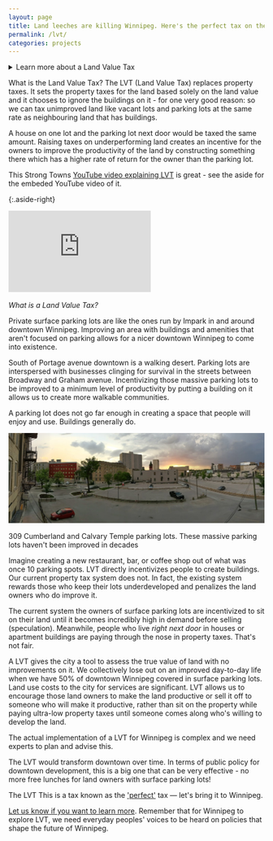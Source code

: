 ```yaml
---
layout: page
title: Land leeches are killing Winnipeg. Here's the perfect tax on them.
permalink: /lvt/
categories: projects
---
```


<div class="aside-right">
<details>
  <summary>
    Learn more about a Land Value Tax
  </summary>
  <ul>
    <li><a href="https://www.youtube.com/watch?v=ok2uR3btMrE">What is a Land Value Tax?</a></li>
    <li><a href="https://en.wikipedia.org/wiki/Land_value_tax">Land Value Tax Wikipedia</a></li>
  </ul>
</details>
</div>

What is the Land Value Tax? The LVT (Land Value Tax) replaces property taxes. It sets the property taxes for the land based solely on the land value and it chooses to ignore the buildings on it - for one very good reason: so we can tax unimproved land like vacant lots and parking lots at the same rate as neighbouring land that has buildings.

A house on one lot and the parking lot next door would be taxed the same amount. Raising taxes on underperforming land creates an incentive for the owners to improve the productivity of the land by constructing something there which has a higher rate of return for the owner than the parking lot.

This Strong Towns [YouTube video explaining LVT](https://www.youtube.com/watch?v=ok2uR3btMrE) is great - see the aside for the embeded YouTube video of it.

{:.aside-right}
<div style="max-width: 300px">
  <iframe width="280" height="160" src="https://www.youtube.com/embed/ok2uR3btMrE" frameborder="0" allow="accelerometer; autoplay; encrypted-media; gyroscope; picture-in-picture" allowfullscreen></iframe>
  <p>
    <em>What is a Land Value Tax?</em>
  </p>
</div>

Private surface parking lots are like the ones run by Impark in and around downtown Winnipeg. Improving an area with buildings and amenities that aren't focused on parking allows for a nicer downtown Winnipeg to come into existence. 

South of Portage avenue downtown is a walking desert. Parking lots are interspersed with businesses clinging for survival in the streets between Broadway and Graham avenue. Incentivizing those massive parking lots to be improved to a minimum level of productivity by putting a building on it allows us to create more walkable communities.

A parking lot does not go far enough in creating a space that people will enjoy and use. Buildings generally do.

<div class="aside-left">
  <img src="/assets/images/374_donald_back_lots.jpg" alt="Surface parking lots behind 374 Donald St., Winnipeg">
  <p>309 Cumberland and Calvary Temple parking lots. These massive parking lots haven't been improved in decades</p>
</div>

Imagine creating a new restaurant, bar, or coffee shop out of what was once 10 parking spots. LVT directly incentivizes people to create buildings. Our current property tax system does not. In fact, the existing system rewards those who keep their lots underdeveloped and penalizes the land owners who do improve it.

The current system the owners of surface parking lots are incentivized to sit on their land until it becomes incredibly high in demand before selling (speculation). Meanwhile, people who live *right next door* in houses or apartment buildings are paying through the nose in property taxes. That's not fair.

A LVT gives the city a tool to assess the true value of land with no improvements on it. We collectively lose out on an improved day-to-day life when we have 50% of downtown Winnipeg covered in surface parking lots. Land use costs to the city for services are significant. LVT allows us to encourage those land owners to make the land productive or sell it off to someone who will make it productive, rather than sit on the property while paying ultra-low property taxes until someone comes along who's willing to develop the land.

The actual implementation of a LVT for Winnipeg is complex and we need experts to plan and advise this.

The LVT would transform downtown over time. In terms of public policy for downtown development, this is a big one that can be very effective - no more free lunches for land owners with surface parking lots!

The LVT This is a tax known as the ['perfect'](https://en.wikipedia.org/wiki/Land_value_tax) tax &mdash; let's bring it to Winnipeg.

[Let us know if you want to learn more](/subscribe). Remember that for Winnipeg to explore LVT, we need everyday peoples' voices to be heard on policies that shape the future of Winnipeg.
